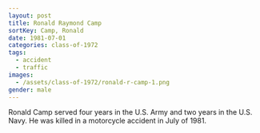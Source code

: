 ```yaml
---
layout: post
title: Ronald Raymond Camp
sortKey: Camp, Ronald
date: 1981-07-01
categories: class-of-1972
tags:
  - accident
  - traffic
images:
  - /assets/class-of-1972/ronald-r-camp-1.png
gender: male
---
```

Ronald Camp served four years in the U.S. Army and two years in the U.S. Navy. He was killed in a motorcycle accident in July of 1981.
